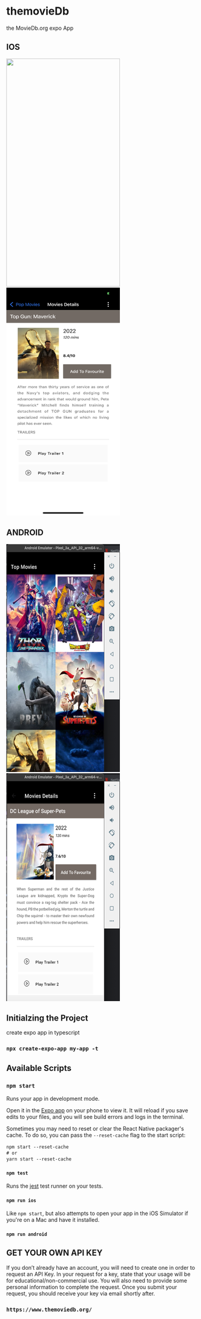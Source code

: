 # themovieDb
the MovieDb.org  expo App


## IOS 
<img src="https://github.com/NavjotSingh01/themovieDb_Expo/blob/main/assets/IPHONE1.PNG" width="300" height="600">  <img src="https://github.com/NavjotSingh01/themovieDb_Expo/blob/main/assets/IPHONE2.PNG" width="300" height="600"> 

## ANDROID

<img src="https://github.com/NavjotSingh01/themovieDb_Expo/blob/main/assets/ANDROID1.png" width="300" height="600">  <img src="https://github.com/NavjotSingh01/themovieDb_Expo/blob/main/assets/ANDROID2.png" width="300" height="600"> 



## Initialzing the Project

create expo app in typescript

### `npx create-expo-app my-app -t`

## Available Scripts

### `npm start`

Runs your app in development mode.

Open it in the [Expo app](https://expo.io) on your phone to view it. It will reload if you save edits to your files, and you will see build errors and logs in the terminal.

Sometimes you may need to reset or clear the React Native packager's cache. To do so, you can pass the `--reset-cache` flag to the start script:

```
npm start --reset-cache
# or
yarn start --reset-cache
```

#### `npm test`

Runs the [jest](https://github.com/facebook/jest) test runner on your tests.

#### `npm run ios`

Like `npm start`, but also attempts to open your app in the iOS Simulator if you're on a Mac and have it installed.

#### `npm run android`


## GET YOUR OWN API KEY 

If you don’t already have an account, you will need to create one in order to request an API Key.
In your request for a key, state that your usage will be for educational/non-commercial use. 
You will also need to provide some personal information to complete the request. Once you submit your request, you should receive your key via email shortly after.

### `https://www.themoviedb.org/`

